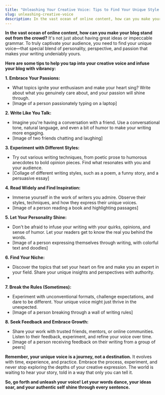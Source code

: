 ```yaml
---
title: "Unleashing Your Creative Voice: Tips to Find Your Unique Style in Blogging"
slug: unleashing-creative-voice
description: In the vast ocean of online content, how can you make your blog stand out from the crowd?
---
```


**In the vast ocean of online content, how can you make your blog stand out from the crowd?** It's not just about having great ideas or impeccable grammar. To truly captivate your audience, you need to find your unique voice—that special blend of personality, perspective, and passion that makes your writing undeniably yours.

**Here are some tips to help you tap into your creative voice and infuse your blog with vibrancy:**

**1. Embrace Your Passions:**

- What topics ignite your enthusiasm and make your heart sing? Write about what you genuinely care about, and your passion will shine through.
- [Image of a person passionately typing on a laptop]

**2. Write Like You Talk:**

- Imagine you're having a conversation with a friend. Use a conversational tone, natural language, and even a bit of humor to make your writing more engaging.
- [Image of two friends chatting and laughing]

**3. Experiment with Different Styles:**

- Try out various writing techniques, from poetic prose to humorous anecdotes to bold opinion pieces. Find what resonates with you and your audience.
- [Collage of different writing styles, such as a poem, a funny story, and a persuasive essay]

**4. Read Widely and Find Inspiration:**

- Immerse yourself in the work of writers you admire. Observe their styles, techniques, and how they express their unique voices.
- [Image of a person reading a book and highlighting passages]

**5. Let Your Personality Shine:**

- Don't be afraid to infuse your writing with your quirks, opinions, and sense of humor. Let your readers get to know the real you behind the words.
- [Image of a person expressing themselves through writing, with colorful text and doodles]

**6. Find Your Niche:**

- Discover the topics that set your heart on fire and make you an expert in your field. Share your unique insights and perspectives with authority.
- 

**7. Break the Rules (Sometimes):**

- Experiment with unconventional formats, challenge expectations, and dare to be different. Your unique voice might just thrive in the unexpected.
- [Image of a person breaking through a wall of writing rules]

**8. Seek Feedback and Embrace Growth:**

- Share your work with trusted friends, mentors, or online communities. Listen to their feedback, experiment, and refine your voice over time.
- [Image of a person receiving feedback on their writing from a group of peers]

**Remember, your unique voice is a journey, not a destination.** It evolves with time, experience, and practice. Embrace the process, experiment, and never stop exploring the depths of your creative expression. The world is waiting to hear your story, told in a way that only you can tell it.

**So, go forth and unleash your voice! Let your words dance, your ideas soar, and your authentic self shine through every sentence.**